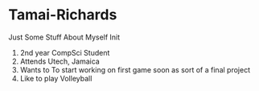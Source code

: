 # Tamai-Richards
Just Some Stuff About Myself Init

1. 2nd year CompSci Student
2. Attends Utech, Jamaica
3. Wants to To start working on first game soon as sort of a final project
4. Like to play Volleyball
